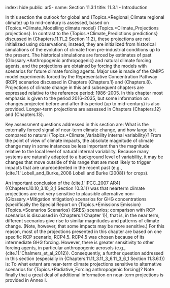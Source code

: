index: hide
public: ar5-
name: Section 11.3.1
title: 11.3.1 - Introduction

In this section the outlook for global and {Topics.*Regional_Climate regional climate} up to mid-century is assessed, based on {Topics.*Climate_Modelling climate model} {Topics.*Climate_Projections projections}. In contrast to the {Topics.*Climate_Predictions predictions} discussed in {Chapters.11.11_2 Section 11.2}, these projections are not initialized using observations; instead, they are initialized from historical simulations of the evolution of climate from pre-industrial conditions up to the present. The historical simulations are forced by estimates of past {Glossary.*Anthropogenic anthropogenic} and natural climate forcing agents, and the projections are obtained by forcing the models with scenarios for future climate forcing agents. Major use is made of the CMIP5 model experiments forced by the Representative Concentration Pathway (RCP) scenarios discussed in Chapters {Chapters.1} and {Chapters.8}. Projections of climate change in this and subsequent chapters are expressed relative to the reference period: 1986–2005. In this chapter most emphasis is given to the period 2016–2035, but some information on changes projected before and after this period (up to mid-century) is also provided. Longer-term projections are assessed in Chapters {Chapters.12} and {Chapters.13}.

Key assessment questions addressed in this section are: What is the externally forced signal of near-term climate change, and how large is it compared to natural {Topics.*Climate_Variability internal variability}? From the point of view of climate impacts, the absolute magnitude of climate change may in some instances be less important than the magnitude relative to the local level of natural internal variability. Because many systems are naturally adapted to a background level of variability, it may be changes that move outside of this range that are most likely to trigger impacts that are unprecedented in the recent past (e.g., {cite.11.'Lobell_and_Burke_2008 Lobell and Burke (2008)} for crops).

An important conclusion of the {cite.1.'IPCC_2007 AR4} ({Chapters.10.10_3.10_3_1 Section 10.3.1}) was that nearterm climate projections are not very sensitive to plausible alternative non-{Glossary.*Mitigation mitigation} scenarios for GHG concentrations (specifically the Special Report on {Topics.*Emissions Emission} {Topics.*Scenarios Scenarios} (SRES) scenarios; comparison with RCP scenarios is discussed in {Chapters.1 Chapter 1}), that is, in the near term, different scenarios give rise to similar magnitudes and patterns of climate change. (Note, however, that some impacts may be more sensitive.) For this reason, most of the projections presented in this chapter are based on one specific RCP scenario, RCP4.5. RCP4.5 was chosen because of its intermediate GHG forcing. However, there is greater sensitivity to other forcing agents, in particular anthropogenic aerosols (e.g., {cite.11.'Chalmers_et_al_2012}). Consequently, a further question addressed in this section (especially in {Chapters.11.11_3.11_3_6.11_3_6_1 Section 11.3.6.1}) is: To what extent are near-term climate projections sensitive to alternative scenarios for {Topics.*Radiative_Forcing anthropogenic forcing}? Note finally that a great deal of additional information on near-term projections is provided in Annex I.
